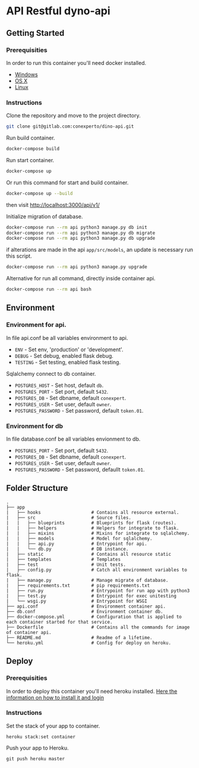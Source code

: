 API Restful dyno-api
================

## Getting Started

### Prerequisities

In order to run this container you'll need docker installed.

* [Windows](https://docs.docker.com/windows/started)
* [OS X](https://docs.docker.com/mac/started/)
* [Linux](https://docs.docker.com/linux/started/)


### Instructions

Clone the repository and move to the project directory.
```sh
git clone git@gitlab.com:conexperto/dino-api.git
```

Run build container.
```sh
docker-compose build
```

Run start container.
```sh
docker-compose up
```

Or run this command for start and build container.
```sh
docker-compose up --build
```
then visit <http://localhost:3000/api/v1/>

Initialize migration of database.
```sh
docker-compose run --rm api python3 manage.py db init
docker-compose run --rm api python3 manage.py db migrate
docker-compose run --rm api python3 manage.py db upgrade
```

if alterations are made in the api `app/src/models`, an update is necessary run this script.
```sh
docker-compose run --rm api python3 manage.py upgrade
```

Alternative for run all command, directly inside container api.
```sh
docker-compose run --rm api bash
```

## Environment

### Environment for api.
In file api.conf be all variables environment to api.
* `ENV`     		- Set env, 'production' or 'development'.
* `DEBUG`   		- Set debug, enabled flask debug. 
* `TESTING` 		- Set testing, enabled flask testing. 

Sqlalchemy connect to db container.
* `POSTGRES_HOST` 	  - Set host, default `db`.
* `POSTGRES_PORT`     - Set port, default `5432`.
* `POSTGRES_DB`		  - Set dbname, default `conexpert`.
* `POSTGRES_USER`     - Set user, default `owner`.
* `POSTGRES_PASSWORD` - Set password, default `token.01`.

### Environment for db
In file database.conf be all variables envionment to db.
* `POSTGRES_PORT` 		- Set port, default `5432`.
* `POSTGRES_DB`			- Set dbname, default `conexpert`.
* `POSTGRES_USER`		- Set user, default `owner`.
* `POSTGRES_PASSWORD`   - Set password, defaullt `token.01`.

## Folder Structure

	.
	├── app 
	|	├── hooks					# Contains all resource external.
	|	├── src						# Source files.
	|	|	├── blueprints			# Blueprints for flask (routes).
	|	|	├── helpers				# Helpers for integrate to flask.
	|	|	├── mixins				# Mixins for integrate to sqlalchemy. 
	|	|	├── models 				# Model for sqlalchemy.
	|	|	├── api.py				# Entrypoint for api. 
	|	|	└── db.py				# DB instance.
	|	├── static					# Contains all resource static
	|	├── templates				# Templates 
	|	├── test					# Unit tests.
	|	├── config.py				# Catch all environment variables to flask.
	|	├── manage.py				# Manage migrate of database. 
	|	├── requirements.txt		# pip requirements.txt 
	|	├── run.py 					# Entrypoint for run app with python3  
	|	├── test.py					# Entrypoint for exec unitesting
	|	└── wsgi.py					# Entrypoint for WSGI
	├── api.conf					# Environment container api.
	├── db.conf		 				# Environment container db.
	├── docker-compose.yml			# Configuration that is applied to each container started for that service.
	├── Dockerfile 					# Contains all the commands for image of container api.
	├── README.md 					# Readme of a lifetime.
	└── heroku.yml					# Config for deploy on heroku.

## Deploy

### Prerequisities

In order to deploy this container you'll need heroku installed. [Here the information on how to install it and login](https://devcenter.heroku.com/articles/heroku-cli) 


### Instructions

Set the stack of your app to container.
```
heroku stack:set container
```

Push your app to Heroku.
```
git push heroku master
```
